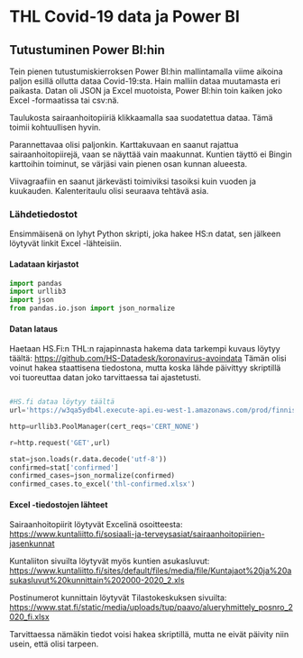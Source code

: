 # THL Covid-19 data ja Power BI

## Tutustuminen Power BI:hin
Tein pienen tutustumiskierroksen Power BI:hin mallintamalla viime aikoina paljon esillä ollutta dataa Covid-19:sta. Hain malliin dataa muutamasta eri paikasta. Datan oli JSON ja Excel muotoista, Power BI:hin toin kaiken joko Excel -formaatissa tai csv:nä. 

Taulukosta sairaanhoitopiiriä klikkaamalla saa suodatettua dataa. Tämä toimii kohtuullisen hyvin. 

Parannettavaa olisi paljonkin. Karttakuvaan en saanut rajattua sairaanhoitopiirejä, vaan se näyttää vain maakunnat. Kuntien täyttö ei Bingin karttoihin toiminut, se värjäsi vain pienen osan kunnan alueesta.

Viivagraafiin en saanut järkevästi toimiviksi tasoiksi kuin vuoden ja kuukauden. Kalenteritaulu olisi seuraava tehtävä asia.

### Lähdetiedostot

Ensimmäisenä on lyhyt Python skripti, joka hakee HS:n datat, sen jälkeen löytyvät linkit Excel -lähteisiin.

#### Ladataan kirjastot


```python
import pandas
import urllib3
import json
from pandas.io.json import json_normalize

```

#### Datan lataus

Haetaan HS.Fi:n THL:n rajapinnasta hakema data tarkempi kuvaus löytyy täältä: https://github.com/HS-Datadesk/koronavirus-avoindata
Tämän olisi voinut hakea staattisena tiedostona, mutta koska lähde päivittyy skriptillä voi tuoreuttaa datan joko tarvittaessa tai ajastetusti.


```python

#HS.fi dataa löytyy täältä
url='https://w3qa5ydb4l.execute-api.eu-west-1.amazonaws.com/prod/finnishCoronaData/v2'

http=urllib3.PoolManager(cert_reqs='CERT_NONE')

r=http.request('GET',url)

stat=json.loads(r.data.decode('utf-8'))
confirmed=stat['confirmed']
confirmed_cases=json_normalize(confirmed)
confirmed_cases.to_excel('thl-confirmed.xlsx')
```
 
#### Excel -tiedostojen lähteet
Sairaanhoitopiirit löytyvät Excelinä osoitteesta: https://www.kuntaliitto.fi/sosiaali-ja-terveysasiat/sairaanhoitopiirien-jasenkunnat

Kuntaliiton sivuilta löytyvät myös kuntien asukasluvut: https://www.kuntaliitto.fi/sites/default/files/media/file/Kuntajaot%20ja%20asukasluvut%20kunnittain%202000-2020_2.xls

Postinumerot kunnittain löytyvät Tilastokeskuksen sivuilta: https://www.stat.fi/static/media/uploads/tup/paavo/alueryhmittely_posnro_2020_fi.xlsx

Tarvittaessa nämäkin tiedot voisi hakea skriptillä, mutta ne eivät päivity niin usein, että olisi tarpeen.
